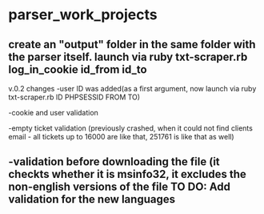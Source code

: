 # parser_work_projects
create an "output" folder in the same folder with the parser itself.
launch via ruby txt-scraper.rb log_in_cookie id_from id_to
----------------------------------
v.0.2 changes
-user ID was added(as a first argument, now launch via ruby txt-scraper.rb ID PHPSESSID FROM TO)

-cookie and user validation

-empty ticket validation (previously crashed, when it could not find clients email - all tickets up to 16000 are like that, 251761 is like that as well)

-validation before downloading the file (it checkts whether it is msinfo32, it excludes the non-english versions of the file
TO DO:
Add validation for the new languages
----------------------------------

